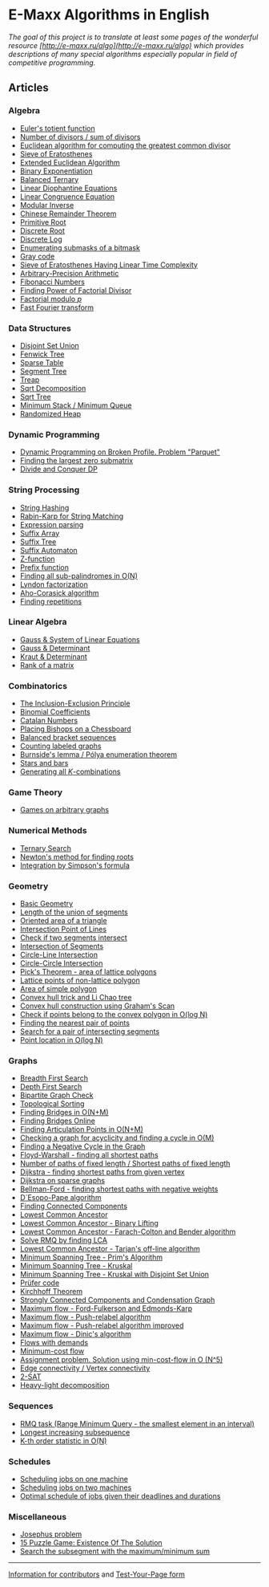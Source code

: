 <!--?title Main Page-->

<h1 data-toc="off">E-Maxx Algorithms in English</h1>

*The goal of this project is to translate at least some pages of the wonderful resource
[http://e-maxx.ru/algo](http://e-maxx.ru/algo) which provides descriptions of many special algorithms
especially popular in field of competitive programming.*

## Articles

### Algebra
- [Euler's totient function](./algebra/phi-function.html)
- [Number of divisors / sum of divisors](./algebra/divisors.html)
- [Euclidean algorithm for computing the greatest common divisor](./algebra/euclid-algorithm.html)
- [Sieve of Eratosthenes](./algebra/sieve-of-eratosthenes.html)
- [Extended Euclidean Algorithm](./algebra/extended-euclid-algorithm.html)
- [Binary Exponentiation](./algebra/binary-exp.html)
- [Balanced Ternary](./algebra/balanced-ternary.html)
- [Linear Diophantine Equations](./algebra/linear-diophantine-equation.html)
- [Linear Congruence Equation](./algebra/linear_congruence_equation.html)
- [Modular Inverse](./algebra/module-inverse.html)
- [Chinese Remainder Theorem](./algebra/chinese-remainder-theorem.html)
- [Primitive Root](./algebra/primitive-root.html)
- [Discrete Root](./algebra/discrete-root.html)
- [Discrete Log](./algebra/discrete-log.html)
- [Enumerating submasks of a bitmask](./algebra/all-submasks.html)
- [Gray code](./algebra/gray-code.html)
- [Sieve of Eratosthenes Having Linear Time Complexity](./algebra/prime-sieve-linear.html)
- [Arbitrary-Precision Arithmetic](./algebra/big-integer.html)
- [Fibonacci Numbers](./algebra/fibonacci-numbers.html)
- [Finding Power of Factorial Divisor](./algebra/factorial-divisors.html)
- [Factorial modulo $p$](./algebra/factorial-modulo.html)
- [Fast Fourier transform](./algebra/fft.html)

### Data Structures
- [Disjoint Set Union](./data_structures/disjoint_set_union.html)
- [Fenwick Tree](./data_structures/fenwick.html)
- [Sparse Table](./data_structures/sparse-table.html)
- [Segment Tree](./data_structures/segment_tree.html)
- [Treap](./data_structures/treap.html)
- [Sqrt Decomposition](./data_structures/sqrt_decomposition.html)
- [Sqrt Tree](./data_structures/sqrt-tree.html)
- [Minimum Stack / Minimum Queue](./data_structures/stack_queue_modification.html)
- [Randomized Heap](./data_structures/randomized_heap.html)

### Dynamic Programming
- [Dynamic Programming on Broken Profile. Problem "Parquet"](./dynamic_programming/profile-dynamics.html)
- [Finding the largest zero submatrix](./dynamic_programming/zero_matrix.html)
- [Divide and Conquer DP](./dynamic_programming/divide-and-conquer-dp.html)

### String Processing
- [String Hashing](./string/string-hashing.html)
- [Rabin-Karp for String Matching](./string/rabin-karp.html)
- [Expression parsing](./string/expression_parsing.html)
- [Suffix Array](./string/suffix-array.html)
- [Suffix Tree](./string/suffix-tree-ukkonen.html)
- [Suffix Automaton](./string/suffix-automaton.html)
- [Z-function](./string/z-function.html)
- [Prefix function](./string/prefix-function.html)
- [Finding all sub-palindromes in O(N)](./string/manacher.html)
- [Lyndon factorization](./string/lyndon_factorization.html)
- [Aho-Corasick algorithm](./string/aho_corasick.html)
- [Finding repetitions](./string/main_lorentz.html)

### Linear Algebra
- [Gauss & System of Linear Equations](./linear_algebra/linear-system-gauss.html)
- [Gauss & Determinant](./linear_algebra/determinant-gauss.html)
- [Kraut & Determinant](./linear_algebra/determinant-kraut.html)
- [Rank of a matrix](./linear_algebra/rank-matrix.html)

### Combinatorics
- [The Inclusion-Exclusion Principle](./combinatorics/inclusion-exclusion.html)
- [Binomial Coefficients](./combinatorics/binomial-coefficients.html)
- [Catalan Numbers](./combinatorics/catalan-numbers.html)
- [Placing Bishops on a Chessboard](./combinatorics/bishops-on-chessboard.html)
- [Balanced bracket sequences](./combinatorics/bracket_sequences.html)
- [Counting labeled graphs](./combinatorics/counting_labeled_graphs.html)
- [Burnside's lemma / Pólya enumeration theorem](./combinatorics/burnside.html)
- [Stars and bars](./combinatorics/stars_and_bars.html)
- [Generating all $K$-combinations](./combinatorics/generating_combinations.html)

### Game Theory

- [Games on arbitrary graphs](./game_theory/games_on_graphs.html)

### Numerical Methods
- [Ternary Search](./num_methods/ternary_search.html)
- [Newton's method for finding roots](./num_methods/roots_newton.html)
- [Integration by Simpson's formula](./num_methods/simpson-integration.html)

### Geometry
- [Basic Geometry](./geometry/basic-geometry.html)
- [Length of the union of segments](./geometry/length-of-segments-union.html)
- [Oriented area of a triangle](./geometry/oriented-triangle-area.html)
- [Intersection Point of Lines](./geometry/lines-intersection.html)
- [Check if two segments intersect](./geometry/check-segments-intersection.html)
- [Intersection of Segments](./geometry/segments-intersection.html)
- [Circle-Line Intersection](./geometry/circle-line-intersection.html)
- [Circle-Circle Intersection](./geometry/circle-circle-intersection.html)
- [Pick's Theorem - area of lattice polygons](./geometry/picks-theorem.html)
- [Lattice points of non-lattice polygon](./geometry/lattice-points.html)
- [Area of simple polygon](./geometry/area-of-simple-polygon.html)
- [Convex hull trick and Li Chao tree](./geometry/convex_hull_trick.html)
- [Convex hull construction using Graham's Scan](./geometry/grahams-scan-convex-hull.html)
- [Check if points belong to the convex polygon in O(log N)](./geometry/point-in-convex-polygon.html)
- [Finding the nearest pair of points](./geometry/nearest_points.html)
- [Search for a pair of intersecting segments](./geometry/intersecting_segments.html)
- [Point location in O(log N)](./geometry/point-location.html)

### Graphs
- [Breadth First Search](./graph/breadth-first-search.html)
- [Depth First Search](./graph/depth-first-search.html)
- [Bipartite Graph Check](./graph/bipartite-check.html)
- [Topological Sorting](./graph/topological-sort.html)
- [Finding Bridges in O(N+M)](./graph/bridge-searching.html)
- [Finding Bridges Online](./graph/bridge-searching-online.html)
- [Finding Articulation Points in O(N+M)](./graph/cutpoints.html)
- [Checking a graph for acyclicity and finding a cycle in O(M)](./graph/finding-cycle.html)
- [Finding a Negative Cycle in the Graph](./graph/finding-negative-cycle-in-graph.html)
- [Floyd-Warshall - finding all shortest paths](./graph/all-pair-shortest-path-floyd-warshall.html)
- [Number of paths of fixed length / Shortest paths of fixed length](./graph/fixed_length_paths.html)
- [Dijkstra - finding shortest paths from given vertex](./graph/dijkstra.html)
- [Dijkstra on sparse graphs](./graph/dijkstra_sparse.html)
- [Bellman-Ford - finding shortest paths with negative weights](./graph/bellman_ford.html)
- [D´Esopo-Pape algorithm](./graph/desopo_pape.html)
- [Finding Connected Components](./graph/search-for-connected-components.html)
- [Lowest Common Ancestor](./graph/lca.html)
- [Lowest Common Ancestor - Binary Lifting](./graph/lca_binary_lifting.html)
- [Lowest Common Ancestor - Farach-Colton and Bender algorithm](./graph/lca_farachcoltonbender.html)
- [Solve RMQ by finding LCA](./graph/rmq_linear.html)
- [Lowest Common Ancestor - Tarjan's off-line algorithm](./graph/lca_tarjan.html)
- [Minimum Spanning Tree - Prim's Algorithm](./graph/mst_prim.html)
- [Minimum Spanning Tree - Kruskal](./graph/mst_kruskal.html)
- [Minimum Spanning Tree - Kruskal with Disjoint Set Union](./graph/mst_kruskal_with_dsu.html)
- [Prüfer code](./graph/pruefer_code.html)
- [Kirchhoff Theorem](./graph/kirchhoff-theorem.html)
- [Strongly Connected Components and Condensation Graph](./graph/strongly-connected-components.html)
- [Maximum flow - Ford-Fulkerson and Edmonds-Karp](./graph/edmonds_karp.html)
- [Maximum flow - Push-relabel algorithm](./graph/push-relabel.html)
- [Maximum flow - Push-relabel algorithm improved](./graph/push-relabel-faster.html)
- [Maximum flow - Dinic's algorithm](./graph/dinic.html)
- [Flows with demands](./graph/flow_with_demands.html)
- [Minimum-cost flow](./graph/min_cost_flow.html)
- [Assignment problem. Solution using min-cost-flow in O (N^5)](./graph/Assignment-problem-min-flow.html)
- [Edge connectivity / Vertex connectivity](./graph/edge_vertex_connectivity.html)
- [2-SAT](./graph/2SAT.html)
- [Heavy-light decomposition](./graph/hld.html)

### Sequences
- [RMQ task (Range Minimum Query - the smallest element in an interval)](./sequences/rmq.html)
- [Longest increasing subsequence](./sequences/longest_increasing_subsequence.html)
- [K-th order statistic in O(N)](./sequences/k-th.html)

### Schedules
- [Scheduling jobs on one machine](./schedules/schedule_one_machine.html)
- [Scheduling jobs on two machines](./schedules/schedule_two_machines.html)
- [Optimal schedule of jobs given their deadlines and durations](./schedules/schedule-with-completion-duration.html)

### Miscellaneous
- [Josephus problem](./others/josephus_problem.html)
- [15 Puzzle Game: Existence Of The Solution](./others/15-puzzle.html)
- [Search the subsegment with the maximum/minimum sum](./others/maximum_average_segment.html)

---

[Information for contributors](./contrib.html) and [Test-Your-Page form](./test.php)

<script>
$(function() {
    $('h3+ul').each(prepareLists);
});

function prepareLists(index, elem) {
    elem = $(elem);
    var items = elem.find('li');
    if (items.size() <= 3) {
        return;
    }
    for (var i = 2; i < items.size(); i++) {
        $(items[i]).hide();
    }
    var dots = $('<li class="aux">...click to see more...</li>');
    dots.css('cursor', 'pointer').css('font-style', 'italic').css('color', '#777');
    dots.click(function() {
        unrollList(elem);
    });
    elem.append(dots);
}

function unrollList(elem) {
    var item = elem.find('.aux');
    item.remove();
    unrollItem(elem.find(':hidden:first'));
}

function unrollItem(item) {
    item.show(10, function() {
        unrollItem(item.next());
    });
}
</script>
